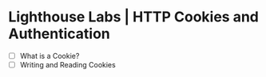 # Lighthouse Labs | HTTP Cookies and Authentication

* [ ] What is a Cookie?
* [ ] Writing and Reading Cookies

